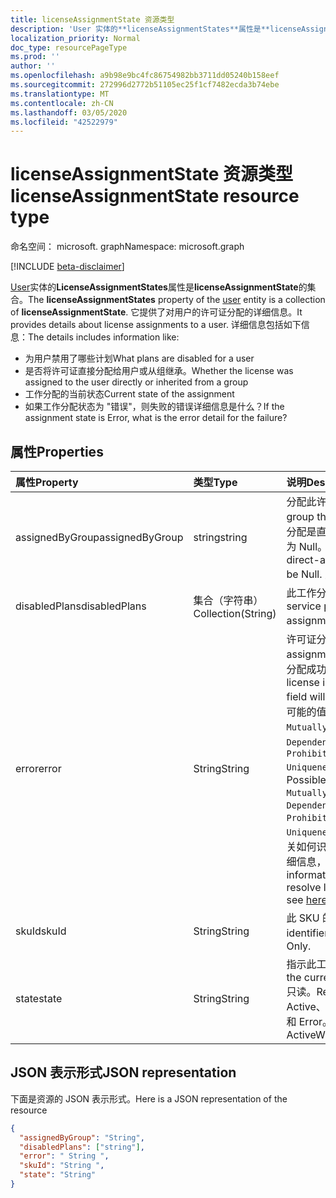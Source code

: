 ```yaml
---
title: licenseAssignmentState 资源类型
description: 'User 实体的**licenseAssignmentStates**属性是**licenseAssignmentState**的集合。 它提供了对用户的许可证分配的详细信息。 详细信息包括如下信息：  '
localization_priority: Normal
doc_type: resourcePageType
ms.prod: ''
author: ''
ms.openlocfilehash: a9b98e9bc4fc86754982bb3711dd05240b158eef
ms.sourcegitcommit: 272996d2772b51105ec25f1cf7482ecda3b74ebe
ms.translationtype: MT
ms.contentlocale: zh-CN
ms.lasthandoff: 03/05/2020
ms.locfileid: "42522979"
---
```

# <a name="licenseassignmentstate-resource-type"></a><span data-ttu-id="8b0d7-105">licenseAssignmentState 资源类型</span><span class="sxs-lookup"><span data-stu-id="8b0d7-105">licenseAssignmentState resource type</span></span>

<span data-ttu-id="8b0d7-106">命名空间： microsoft. graph</span><span class="sxs-lookup"><span data-stu-id="8b0d7-106">Namespace: microsoft.graph</span></span>

[!INCLUDE [beta-disclaimer](../../includes/beta-disclaimer.md)]

<span data-ttu-id="8b0d7-107">[User](user.md)实体的**LicenseAssignmentStates**属性是**licenseAssignmentState**的集合。</span><span class="sxs-lookup"><span data-stu-id="8b0d7-107">The **licenseAssignmentStates** property of the [user](user.md) entity is a collection of **licenseAssignmentState**.</span></span> <span data-ttu-id="8b0d7-108">它提供了对用户的许可证分配的详细信息。</span><span class="sxs-lookup"><span data-stu-id="8b0d7-108">It provides details about license assignments to a user.</span></span> <span data-ttu-id="8b0d7-109">详细信息包括如下信息：</span><span class="sxs-lookup"><span data-stu-id="8b0d7-109">The details includes information like:</span></span>  

- <span data-ttu-id="8b0d7-110">为用户禁用了哪些计划</span><span class="sxs-lookup"><span data-stu-id="8b0d7-110">What plans are disabled for a user</span></span>
- <span data-ttu-id="8b0d7-111">是否将许可证直接分配给用户或从组继承。</span><span class="sxs-lookup"><span data-stu-id="8b0d7-111">Whether the license was assigned to the user directly or inherited from a group</span></span>
- <span data-ttu-id="8b0d7-112">工作分配的当前状态</span><span class="sxs-lookup"><span data-stu-id="8b0d7-112">Current state of the assignment</span></span>
- <span data-ttu-id="8b0d7-113">如果工作分配状态为 "错误"，则失败的错误详细信息是什么？</span><span class="sxs-lookup"><span data-stu-id="8b0d7-113">If the assignment state is Error, what is the error detail for the failure?</span></span> 


## <a name="properties"></a><span data-ttu-id="8b0d7-114">属性</span><span class="sxs-lookup"><span data-stu-id="8b0d7-114">Properties</span></span>
| <span data-ttu-id="8b0d7-115">属性</span><span class="sxs-lookup"><span data-stu-id="8b0d7-115">Property</span></span>     | <span data-ttu-id="8b0d7-116">类型</span><span class="sxs-lookup"><span data-stu-id="8b0d7-116">Type</span></span>   |<span data-ttu-id="8b0d7-117">说明</span><span class="sxs-lookup"><span data-stu-id="8b0d7-117">Description</span></span>|
|:---------------|:--------|:----------|
|<span data-ttu-id="8b0d7-118">assignedByGroup</span><span class="sxs-lookup"><span data-stu-id="8b0d7-118">assignedByGroup</span></span>|<span data-ttu-id="8b0d7-119">string</span><span class="sxs-lookup"><span data-stu-id="8b0d7-119">string</span></span>|<span data-ttu-id="8b0d7-120">分配此许可证的组的 id。</span><span class="sxs-lookup"><span data-stu-id="8b0d7-120">The id of the group that assigns this license.</span></span> <span data-ttu-id="8b0d7-121">如果分配是直接分配的许可证，则此字段将为 Null。</span><span class="sxs-lookup"><span data-stu-id="8b0d7-121">If the assignment is a direct-assigned license, this field will be Null.</span></span> <span data-ttu-id="8b0d7-122">只读。</span><span class="sxs-lookup"><span data-stu-id="8b0d7-122">Read-Only.</span></span>|
|<span data-ttu-id="8b0d7-123">disabledPlans</span><span class="sxs-lookup"><span data-stu-id="8b0d7-123">disabledPlans</span></span>|<span data-ttu-id="8b0d7-124">集合（字符串）</span><span class="sxs-lookup"><span data-stu-id="8b0d7-124">Collection(String)</span></span>|<span data-ttu-id="8b0d7-125">此工作分配中禁用的服务计划。</span><span class="sxs-lookup"><span data-stu-id="8b0d7-125">The service plans that are disabled in this assignment.</span></span> <span data-ttu-id="8b0d7-126">只读。</span><span class="sxs-lookup"><span data-stu-id="8b0d7-126">Read-Only.</span></span>|
|<span data-ttu-id="8b0d7-127">error</span><span class="sxs-lookup"><span data-stu-id="8b0d7-127">error</span></span>|<span data-ttu-id="8b0d7-128">String</span><span class="sxs-lookup"><span data-stu-id="8b0d7-128">String</span></span>|<span data-ttu-id="8b0d7-129">许可证分配失败错误。</span><span class="sxs-lookup"><span data-stu-id="8b0d7-129">License assignment failure error.</span></span> <span data-ttu-id="8b0d7-130">如果许可证分配成功，则此字段将为 Null。</span><span class="sxs-lookup"><span data-stu-id="8b0d7-130">If the license is assigned successfully, this field will be Null.</span></span> <span data-ttu-id="8b0d7-131">只读。</span><span class="sxs-lookup"><span data-stu-id="8b0d7-131">Read-Only.</span></span> <span data-ttu-id="8b0d7-132">可能的值`CountViolation`： `MutuallyExclusiveViolation`、 `DependencyViolation`、 `ProhibitedInUsageLocationViolation` `UniquenessViolation`、、和`Others`。</span><span class="sxs-lookup"><span data-stu-id="8b0d7-132">Possible values: `CountViolation`, `MutuallyExclusiveViolation`, `DependencyViolation`, `ProhibitedInUsageLocationViolation`, `UniquenessViolation`, and `Others`.</span></span> <span data-ttu-id="8b0d7-133">有关如何识别和解决许可证分配错误的详细信息，请参阅[此处](https://docs.microsoft.com/azure/active-directory/users-groups-roles/licensing-groups-resolve-problems)。</span><span class="sxs-lookup"><span data-stu-id="8b0d7-133">For more information on how to identify and resolve license assignment errors see [here](https://docs.microsoft.com/azure/active-directory/users-groups-roles/licensing-groups-resolve-problems).</span></span>|
|<span data-ttu-id="8b0d7-134">skuId</span><span class="sxs-lookup"><span data-stu-id="8b0d7-134">skuId</span></span>|<span data-ttu-id="8b0d7-135">String</span><span class="sxs-lookup"><span data-stu-id="8b0d7-135">String</span></span>|<span data-ttu-id="8b0d7-136">此 SKU 的唯一标识符。</span><span class="sxs-lookup"><span data-stu-id="8b0d7-136">The unique identifier for the SKU.</span></span> <span data-ttu-id="8b0d7-137">只读。</span><span class="sxs-lookup"><span data-stu-id="8b0d7-137">Read-Only.</span></span>|
|<span data-ttu-id="8b0d7-138">state</span><span class="sxs-lookup"><span data-stu-id="8b0d7-138">state</span></span>|<span data-ttu-id="8b0d7-139">String</span><span class="sxs-lookup"><span data-stu-id="8b0d7-139">String</span></span>|<span data-ttu-id="8b0d7-140">指示此工作分配的当前状态。</span><span class="sxs-lookup"><span data-stu-id="8b0d7-140">Indicate the current state of this assignment.</span></span> <span data-ttu-id="8b0d7-141">只读。</span><span class="sxs-lookup"><span data-stu-id="8b0d7-141">Read-Only.</span></span> <span data-ttu-id="8b0d7-142">可能的值： Active、ActiveWithError、Disabled 和 Error。</span><span class="sxs-lookup"><span data-stu-id="8b0d7-142">Possible values: Active, ActiveWithError, Disabled and Error.</span></span>|

## <a name="json-representation"></a><span data-ttu-id="8b0d7-143">JSON 表示形式</span><span class="sxs-lookup"><span data-stu-id="8b0d7-143">JSON representation</span></span>

<span data-ttu-id="8b0d7-144">下面是资源的 JSON 表示形式。</span><span class="sxs-lookup"><span data-stu-id="8b0d7-144">Here is a JSON representation of the resource</span></span>

<!-- {
  "blockType": "resource",
  "keyProperty": "id",
  "@odata.type": "microsoft.graph.licenseAssignmentState"
}-->
```json
{
  "assignedByGroup": "String",
  "disabledPlans": ["string"],
  "error": " String ",  
  "skuId": "String ",
  "state": "String"
}

```
